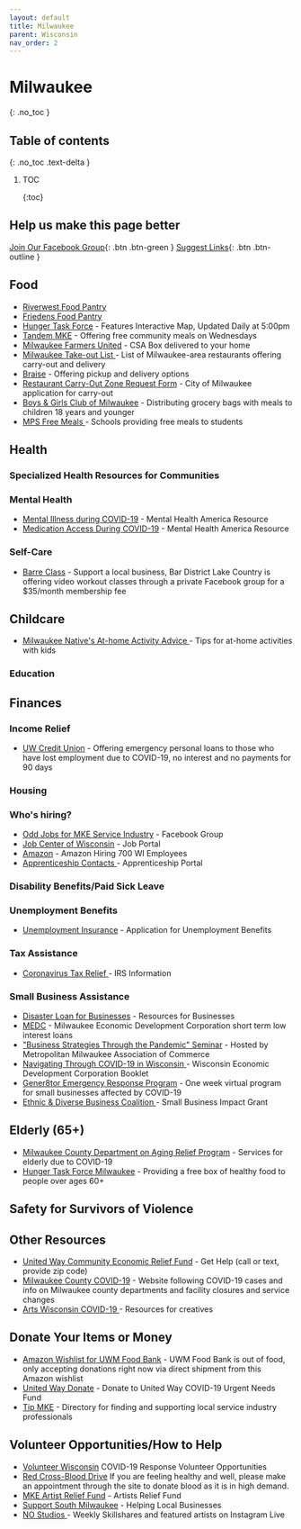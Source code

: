```yaml
---
layout: default
title: Milwaukee
parent: Wisconsin
nav_order: 2
---
```


# Milwaukee

{: .no\_toc }

## Table of contents

{: .no\_toc .text-delta }

1. TOC

   {:toc}

## Help us make this page better

 [Join Our Facebook Group](https://www.facebook.com/groups/coronawhatnow){: .btn .btn-green } [Suggest Links](https://docs.google.com/document/d/1vOWkkFvP_ZBaRfmOi47wFRJNsin15wLxQ3hvNR_1D-8/edit?usp=sharing){: .btn .btn-outline }

## Food

* [Riverwest Food Pantry](https://www.riverwestfoodpantry.org/#covid19)
* [Friedens Food Pantry](https://friedenspantry.org/our-services/)
* [Hunger Task Force](https://www.hungertaskforce.org/what-we-do/emergency-response-plan-covid-19/) - Features Interactive Map, Updated Daily at 5:00pm
* [Tandem MKE](https://tandemmke.com/) - Offering free community meals on Wednesdays
* [Milwaukee Farmers United](https://www.milwaukeefarmersunited.com/) - CSA Box delivered to your home
* [Milwaukee Take-out List ](https://www.tmj4.com/news/coronavirus/heres-how-you-can-get-your-favorite-food-during-the-coronavirus-outbreak) - List of Milwaukee-area restaurants offering carry-out and delivery 
* [Braise](http://www.braiselocalfood.com/?fbclid=IwAR0ufsU7x2fhpo2mf8j8dX8lGpnbejQcFoc8vbZaJIhLDDLNSnB4dbJrdkY) - Offering pickup and delivery options
* [Restaurant Carry-Out Zone Request Form](https://city.milwaukee.gov/SpecialEvents/Carry-OutParkingZone#.Xnujci2ZPEY) - City of Milwaukee application for carry-out  
* [Boys & Girls Club of Milwaukee](https://www.bgcmilwaukee.org/meal-continuation-program/) - Distributing grocery bags with meals to children 18 years and younger
* [MPS Free Meals ](https://mps.milwaukee.k12.wi.us/en/District/About-MPS/District-News/Covid-19-Updates/03-13-20-MPS-to-Provide-Free-Meals-to-Students.htm) - Schools providing free meals to students 

## Health

### Specialized Health Resources for Communities

### Mental Health

* [Mental Illness during COVID-19](https://mhanational.org/living-mental-illness-during-covid-19-outbreak-preparing-your-wellness) - Mental Health America Resource
* [Medication Access During COVID-19](https://mhanational.org/medication-access-during-covid-19) - Mental Health America Resource 

### Self-Care

* [Barre Class](https://www.facebook.com/groups/319419215702823/?source_id=2325935611011038) - Support a local business, Bar District Lake Country is offering video workout classes through a private Facebook group for a $35/month membership fee 

## Childcare

* [Milwaukee Native's At-home Activity Advice ](https://www.cbs58.com/news/local-expert-compiles-easy-and-fun-activities-to-do-with-kids-during-covid-19-outbreak) - Tips for at-home activities with kids 

### Education

## Finances

### Income Relief

* [UW Credit Union](https://www.uwcu.org/campaigns/covid-19/emergency-personal-loans-faqs/) - Offering emergency personal loans to those who have lost employment due to COVID-19, no interest and no payments for 90 days

### Housing

### Who's hiring?

* [Odd Jobs for MKE Service Industry](https://www.facebook.com/groups/547032259270837/?fref=nf) - Facebook Group
* [Job Center of Wisconsin](https://jobcenterofwisconsin.com) - Job Portal
* [Amazon](https://www.wisn.com/article/amazon-hiring-700-jobs-in-wisconsin/31786814#) - Amazon Hiring 700 WI Employees
* [Apprenticeship Contacts ](https://dwd.wisconsin.gov/apprenticeship/contacts.htm) - Apprenticeship Portal 

### Disability Benefits/Paid Sick Leave

### Unemployment Benefits

* [Unemployment Insurance](https://dwd.wisconsin.gov/ui/) - Application for Unemployment Benefits

### Tax Assistance

* [Coronavirus Tax Relief ](https://www.irs.gov/coronavirus)- IRS Information  

### Small Business Assistance

* [Disaster Loan for Businesses](https://disasterloan.sba.gov/ela/) - Resources for Businesses 
* [MEDC](https://www.medconline.com) - Milwaukee Economic Development Corporation short term low interest loans
* ["Business Strategies Through the Pandemic" Seminar](https://register.gotowebinar.com/register/5051604324925335563) - Hosted by Metropolitan Milwaukee Association of Commerce  
* [Navigating Through COVID-19 in Wisconsin ](https://city.milwaukee.gov/ImageLibrary/Groups/cityDCD/business/images/WEDC_ResourcesforCOVID-19.pdf)- Wisconsin Economic Development Corporation Booklet 
* [Gener8tor Emergency Response Program](https://www.gener8tor.com/emergency-response-program) - One week virtual program for small businesses affected by COVID-19 
* [Ethnic & Diverse Business Coalition ](https://www.edbcwisconsin.org/covid19) - Small Business Impact Grant 

## Elderly \(65+\)

* [Milwaukee County Department on Aging Relief Program](https://county.milwaukee.gov/files/county/department-on-aging/PDF/MCDACOVID19Updates031920.pdf) - Services for elderly due to COVID-19 
* [Hunger Task Force Milwaukee](https://www.hungertaskforce.org/what-we-do/get-help-now-covid-19/) - Providing a free box of healthy food to people over ages 60+ 

## Safety for Survivors of Violence

## Other Resources

* [United Way Community Economic Relief Fund](https://www.unitedwaygmwc.org/Get-Help) - Get Help \(call or text, provide zip code\)
* [Milwaukee County COVID-19](https://county.milwaukee.gov/EN/COVID-19) - Website following COVID-19 cases and info on Milwaukee county departments and facility closures and service changes
* [Arts Wisconsin COVID-19 ](https://www.artswisconsin.org/covid19info/) - Resources for creatives 

## Donate Your Items or Money

* [Amazon Wishlist for UWM Food Bank](https://www.amazon.com/hz/wishlist/ls/3HUKIK4011Y6E?ref_=wl_share&fbclid=IwAR3-O-OGKgn4N6CvX0AJlqAF9rF1molLhK8gQpZ7MJQ2otidtwt3qgIl5CM) - UWM Food Bank is out of food, only accepting donations right now via direct shipment from this Amazon wishlist
* [United Way Donate](https://www.unitedwaygmwc.org/Donate/COVID-19-Urgent-Needs-Fund) - Donate to United Way COVID-19 Urgent Needs Fund
* [Tip MKE](https://www.tipmke.com/) - Directory for finding and supporting local service industry professionals

## Volunteer Opportunities/How to Help

* [Volunteer Wisconsin](http://volunteerwisconsin.galaxydigital.com/need/?s=1&need_init_id=2976)  COVID-19 Response Volunteer Opportunities 
* [Red Cross-Blood Drive](http://www.redcrossblood.org) If you are feeling healthy and well, please make an appointment through the site to donate blood as it is in high demand.   
* [MKE Artist Relief Fund](https://imaginemke.org/mke-artist-relief-fund/donate.php) - Artists Relief Fund
* [Support South Milwaukee](https://www.53172.org/support/) - Helping Local Businesses 
* [NO Studios ](https://www.nostudios.com/community-wins) - Weekly Skillshares and featured artists on Instagram Live 

